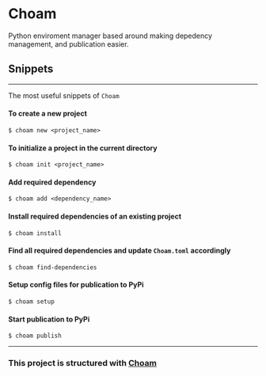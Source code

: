 # Choam

Python enviroment manager based around making depedency management, and publication easier.

## Snippets
___
The most useful snippets of `Choam`

#### To create a new project
`$ choam new <project_name>`

#### To initialize a project in the current directory
`$ choam init <project_name>`

#### Add required dependency
`$ choam add <dependency_name>`

#### Install required dependencies of an existing project
`$ choam install`

#### Find all required dependencies and update `Choam.toml` accordingly
`$ choam find-dependencies`

#### Setup config files for publication to PyPi
`$ choam setup`

#### Start publication to PyPi
`$ choam publish`
___

### This project is structured with [Choam](https://github.com/cowboycodr/choam)